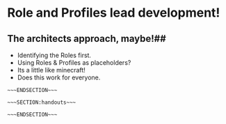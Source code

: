<!SLIDE>
# Role and Profiles lead development! #
## The architects approach, maybe!##

* Identifying the Roles first.
* Using Roles & Profiles as placeholders?
* Its a little like minecraft! 
* Does this work for everyone.



~~~SECTION:notes~~~
~~~ENDSECTION~~~

~~~SECTION:handouts~~~

~~~ENDSECTION~~~

